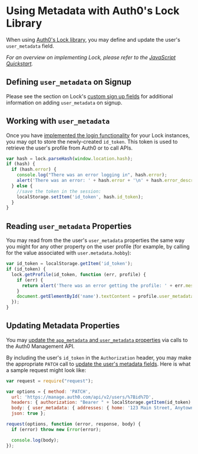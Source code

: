 # Using Metadata with Auth0's Lock Library

When using [Auth0's Lock library](/libraries/lock), you may define and update the user's `user_metadata` field.

*For an overview on implementing Lock, please refer to the [JavaScript Quickstart](/quickstart/spa/vanillajs).*

## Defining `user_metadata` on Signup

Please see the section on Lock's [custom sign up fields](libraries/lock/v10/new-features#custom-sign-up-fields) for additional information on adding `user_metadata` on signup.

## Working with `user_metadata`

Once you have [implemented the login functionality](/quickstart/spa/vanillajs#3-implement-the-login) for your Lock instances, you may opt to store the newly-created `id_token`. This token is used to retrieve the user's profile from Auth0 or to call APIs.

```js
var hash = lock.parseHash(window.location.hash);
if (hash) {
  if (hash.error) {
    console.log("There was an error logging in", hash.error);
    alert('There was an error: ' + hash.error + '\n' + hash.error_description);
  } else {
    //save the token in the session:
    localStorage.setItem('id_token', hash.id_token);
  }
}
```

## Reading `user_metadata` Properties

You may read from the the user's `user_metadata` properties the same way you might for any other property on the user profile (for example, by calling for the value associated with `user.metadata.hobby`):

```js
var id_token = localStorage.getItem('id_token');
if (id_token) {
  lock.getProfile(id_token, function (err, profile) {
    if (err) {
      return alert('There was an error getting the profile: ' + err.message);
    }
    document.getElementById('name').textContent = profile.user_metadata.hobby;
  });
}
```

## Updating Metadata Properties

You may [update the `app_metadata` and `user_metadata` properties](/metadata/apiv2#updating-a-user-s-metadata) via calls to the Auth0 Management API.

By including the user's `id_token` in the `Authorization` header, you may make the appropriate `PATCH` call to [update the user's metadata fields](/metadata/apiv2#updating-a-user-s-metadata). Here is what a sample request might look like:

```js
var request = require("request");

var options = { method: 'PATCH',
  url: 'https://manage.auth0.com/api/v2/users/%7Bid%7D',
  headers: { authorization: "Bearer " + localStorage.getItem(id_token) },
  body: { user_metadata: { addresses: { home: '123 Main Street, Anytown, ST 12345' } } },
  json: true };

request(options, function (error, response, body) {
  if (error) throw new Error(error);

  console.log(body);
});
```
